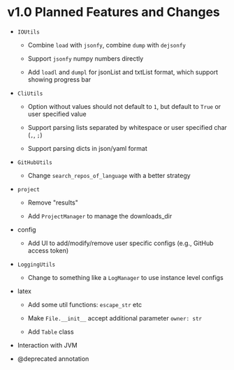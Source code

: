 # v1.0 Planned Features and Changes

- `IOUtils`

  - Combine `load` with `jsonfy`, combine `dump` with `dejsonfy`
  
  - Support `jsonfy` numpy numbers directly
  
  - Add `loadl` and `dumpl` for jsonList and txtList format, which
    support showing progress bar
    
- `CliUtils`

  - Option without values should not default to `1`, but default to
    `True` or user specified value
    
  - Support parsing lists separated by whitespace or user specified
    char (`,`, `;`)
    
  - Support parsing dicts in json/yaml format
  
- `GitHubUtils`

  - Change `search_repos_of_language` with a better strategy
  
- `project`

  - Remove "results"
  
  - Add `ProjectManager` to manage the downloads_dir
  
- config

  - Add UI to add/modify/remove user specific configs (e.g., GitHub
    access token)
    
- `LoggingUtils`

  - Change to something like a `LogManager` to use instance level
    configs
    
- latex

  - Add some util functions: `escape_str` etc
  
  - Make `File.__init__` accept additional parameter `owner: str`
  
  - Add `Table` class

- Interaction with JVM

- @deprecated annotation

